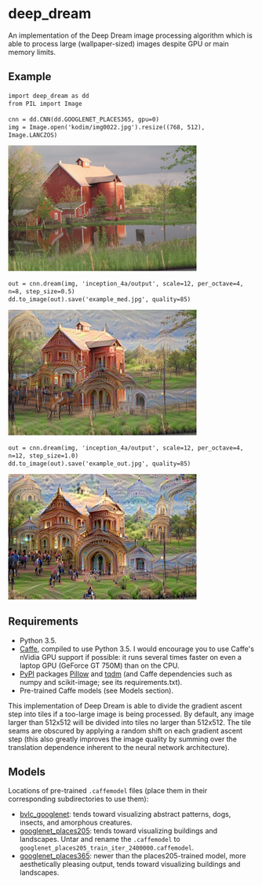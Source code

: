 deep_dream
==========

An implementation of the Deep Dream image processing algorithm which is able to process large (wallpaper-sized) images despite GPU or main memory limits.

Example
-------

```
import deep_dream as dd
from PIL import Image

cnn = dd.CNN(dd.GOOGLENET_PLACES365, gpu=0)
img = Image.open('kodim/img0022.jpg').resize((768, 512), Image.LANCZOS)
```

<img src="example_in.jpg" width="384" height="256">

```
out = cnn.dream(img, 'inception_4a/output', scale=12, per_octave=4, n=8, step_size=0.5)
dd.to_image(out).save('example_med.jpg', quality=85)
```

<img src="example_med.jpg" width="384" height="256">

```
out = cnn.dream(img, 'inception_4a/output', scale=12, per_octave=4, n=12, step_size=1.0)
dd.to_image(out).save('example_out.jpg', quality=85)
```

<img src="example_out.jpg" width="384" height="256">

Requirements
------------

- Python 3.5.
- [Caffe](http://caffe.berkeleyvision.org), compiled to use Python 3.5. I would encourage you to use Caffe's nVidia GPU support if possible: it runs several times faster on even a laptop GPU (GeForce GT 750M) than on the CPU.
- [PyPI](https://pypi.python.org/pypi) packages [Pillow](http://pillow.readthedocs.io/en/stable/) and [tqdm](https://pypi.python.org/pypi/tqdm) (and Caffe dependencies such as numpy and scikit-image; see its requirements.txt).
- Pre-trained Caffe models (see Models section).

This implementation of Deep Dream is able to divide the gradient ascent step into tiles if a too-large image is being processed. By default, any image larger than 512x512 will be divided into tiles no larger than 512x512. The tile seams are obscured by applying a random shift on each gradient ascent step (this also greatly improves the image quality by summing over the translation dependence inherent to the neural network architecture).

Models
------

Locations of pre-trained `.caffemodel` files (place them in their corresponding subdirectories to use them):

- [bvlc_googlenet](http://dl.caffe.berkeleyvision.org/bvlc_googlenet.caffemodel): tends toward visualizing abstract patterns, dogs, insects, and amorphous creatures.
- [googlenet_places205](http://places.csail.mit.edu/model/googlenet_places205.tar.gz): tends toward visualizing buildings and landscapes. Untar and rename the `.caffemodel` to `googlenet_places205_train_iter_2400000.caffemodel`.
- [googlenet_places365](http://places2.csail.mit.edu/models_places365/googlenet_places365.caffemodel): newer than the places205-trained model, more aesthetically pleasing output, tends toward visualizing buildings and landscapes.

